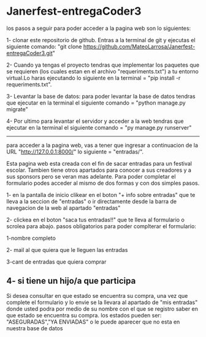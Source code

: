 # Janerfest-entregaCoder3
los pasos a seguir para poder acceder a la pagina web son lo siguientes:

1- clonar este repositorio de github. Entras a la terminal de git y ejecutas el siguiente comando:
"git clone https://github.com/MateoLarrosa/Janerfest-entregaCoder3.git"

2- Cuando ya tengas el proyecto tendras que implementar los paquetes que se requieren (los cuales estan en el archivo "requeriments.txt") a tu entorno virtual.Lo haras ejecutando lo siguiente en la terminal  =  "pip install -r requeriments.txt".

3- Levantar la base de datos: para poder levantar la base de datos tendras que ejecutar en la terminal el siguiente comando = "python manage.py migrate"

4- Por ultimo para levantar el servidor y acceder a la web tendras que ejecutar en la terminal el siguiente comando = "py manage.py runserver"

----------------------------------------------------------------------------------
para acceder a la pagina web, vas a tener que ingresar a continuacion de la URL "http://127.0.0.1:8000/" lo siguiente = "entradas/".

Esta pagina web esta creada con el fin de sacar entradas para un festival escolar.
Tambien tiene otros apartados para conocer a sus creadores y a sus sponsors pero se veran mas adelante.
Para poder completar el formulario podes acceder al mismo de dos formas y con dos simples pasos.

1- en la pantalla de inicio clikear en el boton "+ info sobre entradas" que te lleva a la seccion de "entradas" o ir directamente desde la barra de navegacion de la web al apartado "entradas"

2- clickea en el boton "saca tus entradas!!" que te lleva al formulario o scrolea para abajo.
pasos obligatorios para poder complterar el formulario:

1-nombre completo

2- mail al que quiera que le lleguen las entradas

3-cant de entradas que quiera comprar

4- si tiene un hijo/a que participa
-----------------------------------------------------------------------------------
Si desea consultar en que estado se encuentra su compra, una vez que complete el formulario y lo envie se la llevara al apartado de "mis entradas" donde usted podra por medio de su nombre con el que se registro saber en que estado se encuentra su compra. los estados pueden ser: "ASEGURADAS","YA ENVIADAS" o le puede aparecer que no esta en nuestra base de datos
